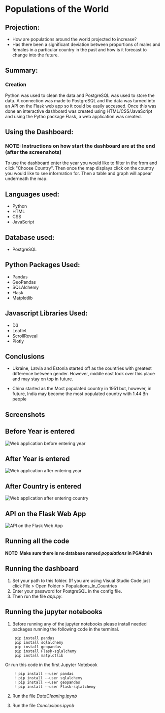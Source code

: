 # Populations of the World
## **Projection**: 
- How are populations around the world projected to increase?
- Has there been a significant deviation between proportions of males and females in a particular country in the past and how is it forecast to change into the future.

## **Summary**:
### **Creation**
  Python was used to clean the data and PostgreSQL was used to store the data. A connection was made to PostgreSQL and the data was turned into an API on the Flask web app so it could be easily accessed. Once this was done an interactive dashboard was created using HTML/CSS/JavaScript and using the Pytho package Flask, a web application was created.

## **Using the Dashboard**:
### **NOTE: Instructions on how start the dashboard are at the end (after the screenshots)**
 To use the dashboard enter the year you would like to filter in the from and click "Choose Country". Then once the map displays click on the country you would like to see information for. Then a table and graph will appear underneath the map.

## **Languages used**:
- Python
- HTML
- CSS
- JavaScript

## **Database used**:
- PostgreSQL

## **Python Packages Used**:
- Pandas
- GeoPandas
- SQLAlchemy
- Flask
- Matplotlib

## **Javascript Libraries Used**:
- D3
- Leaflet
- ScrollReveal
- Plotly
  
## **Conclusions**
- Ukraine, Latvia and Estonia started off as the countries with greatest difference between gender. However, middle east took over this place and may stay on top in future.

- China started as the Most populated country in 1951 but, however, in future, India may become the most populated country with 1.44 Bn people

## **Screenshots**
## **Before Year is entered**
![Web application before entering year](/Screenshots/BeforeYear.png)
## **After Year is entered**
![Web application after entering year](/Screenshots/AfterYear.png)
## **After Country is entered**
![Web application after entering country](/Screenshots/AfterCountry.png)
## **API on the Flask Web App**
![API on the Flask Web App](/Screenshots/API.png)

## **Running all the code**
**NOTE: Make sure there is no database named *populations* in PGAdmin** 
## **Running the dashboard**
1. Set your path to this folder. (If you are using Visual Studio Code just click File > Open Folder > Populations_In_Countries
2. Enter your password for PostgreSQL in the config file.
3. Then run the file *app.py*.

## **Running the jupyter notebooks**
1. Before running any of the jupyter notebooks please install needed packages running the following code in the terminal.
         
        pip install pandas
        pip install sqlalchemy
        pip install geopandas
        pip install Flask-sqlalchemy
        pip install matplotlib
Or run this code in the first Jupyter Notebook

        ! pip install --user pandas
        ! pip install --user sqlalchemy
        ! pip install --user geopandas
        ! pip install --user Flask-sqlalchemy
2. Run the file *DataCleaning.ipynb* 


3. Run the file *Conclusions.ipynb* 
